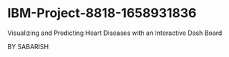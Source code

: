 # IBM-Project-8818-1658931836
Visualizing and Predicting Heart Diseases with an Interactive Dash Board

BY SABARISH

